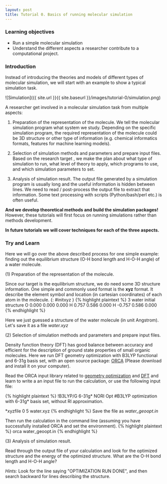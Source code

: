 ```yaml
---
layout: post
title: Tutorial 0. Basics of running molecular simulation
---
```


### Learning objectives
* Run a simple molecular simulation
* Understand the different aspects a researcher contribute to a computational project.

### Introduction
Instead of introducing the theories and models of different types of molecular simulation, we will start with an example to show a typical simulation task.

![Simulation]({{ site.url }}{{ site.baseurl }}/images/tutorial-0/simulation.png)

A researcher get involved in a molecular simulation task from multiple aspects:

1. Preparation of the representation of the molecule. We tell the molecular simulation program what system we study. Depending on the specific simulation program, the required representation of the molecule could be 3D structure or other type of information (e.g. chemical informatics formats, features for machine learning models).

1. Selection of simulation methods and parameters and prepare input files.
Based on the research target , we make the plan about what type of simulation to run, what level of theory to apply, which programs to use, and which simulation parameters to set.

1. Analysis of simulation result. The output file generated by a simulation program is usually long and the useful information is hidden between lines. We need to read / post-process the output file to extract that information. Some text processing with scripts (Python/bash/perl etc.) is often useful.

**And we develop theoretical methods and build the simulation packages!** However, these tutorials will first focus on running simulations rather than methods development.

**In future tutorials we will cover techniques for each of the three aspects.**

### Try and Learn

Here we will go over the above described process for one simple example: finding out the equilibrium structure (O-H bond length and H-O-H angle) of a water molecule.

(1) Preparation of the representation of the molecule.

Since our target is the equilibrium structure, we do need some 3D structure information. One simple and commonly used format is the **xyz** format. It describe the element symbol and location (in cartesian coordinates) of each atom in the molecule.
{: #initxyz }
{% highlight plaintext %}
3
water initial structure
O  0.000 0.000 0.000
H  0.757 0.586 0.000
H -0.757 0.586 0.000
{% endhighlight %}

Here we just guessed a structure of the water molecule (in unit Angstrom). Let's save it as a file *water.xyz*

(2) Selection of simulation methods and parameters and prepare input files.

Density function theory (DFT) has good balance between accuracy and efficient for the description of ground state properties of small organic molecules. Here we run DFT geometry optimization with B3LYP functional and 6-31g basis set, with an open source package: [ORCA](https://orcaforum.kofo.mpg.de/app.php/portal) (Please download and install it on your computer).

Read the ORCA input library related to [geometry optimization](https://sites.google.com/site/orcainputlibrary/geometry-optimizations) and [DFT](https://sites.google.com/site/orcainputlibrary/dft) and learn to write a an input file to run the calculation, or use the following input file:

{% highlight plaintext %}
!B3LYP/G 6-31g* NORI Opt
#B3LYP optimization with 6-31g* basis set, without RI approximation.

*xyzfile 0 5 water.xyz
{% endhighlight %}
Save the file as *water_geoopt.in*

Then run the calculation in the command line (assuming you have successfully installed ORCA and set the environment).
{% highlight plaintext %}
orca water_geoopt.in
{% endhighlight %}

(3) Analysis of simulation result.

Read through the output file of your calculation and look for the optimized structure and the energy of the optimized structure. What are the O-H bond length and H-O-H angle?

*Hints:* Look for the line saying "OPTIMIZATION RUN DONE", and then search backward for lines describing the structure.
